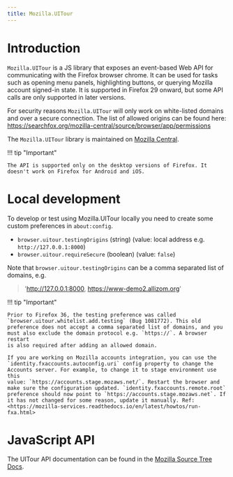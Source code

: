 ```yaml
---
title: Mozilla.UITour
---
```


# Introduction

`Mozilla.UITour` is a JS library that exposes an event-based Web API for
communicating with the Firefox browser chrome. It can be used for tasks
such as opening menu panels, highlighting buttons, or querying Mozilla
account signed-in state. It is supported in Firefox 29 onward, but some
API calls are only supported in later versions.

For security reasons `Mozilla.UITour` will only work on white-listed
domains and over a secure connection. The list of allowed origins can be
found here:
<https://searchfox.org/mozilla-central/source/browser/app/permissions>

The `Mozilla.UITour` library is maintained on [Mozilla
Central](http://dxr.mozilla.org/mozilla-central/source/browser/components/uitour/UITour-lib.js).

!!! tip "Important"

    The API is supported only on the desktop versions of Firefox. It
    doesn't work on Firefox for Android and iOS.

# Local development

To develop or test using Mozilla.UITour locally you need to create some
custom preferences in `about:config`.

-   `browser.uitour.testingOrigins` (string) (value: local address e.g.
    `http://127.0.0.1:8000`)
-   `browser.uitour.requireSecure` (boolean) (value: `false`)

Note that `browser.uitour.testingOrigins` can be a comma separated list
of domains, e.g.

> '<http://127.0.0.1:8000>, <https://www-demo2.allizom.org>'

!!! tip "Important"

    Prior to Firefox 36, the testing preference was called
    `browser.uitour.whitelist.add.testing` (Bug 1081772). This old
    preference does not accept a comma separated list of domains, and you
    must also exclude the domain protocol e.g. `https://`. A browser restart
    is also required after adding an allowed domain.

    If you are working on Mozilla accounts integration, you can use the
    `identity.fxaccounts.autoconfig.uri` config property to change the
    Accounts server. For example, to change it to stage environment use this
    value: `https://accounts.stage.mozaws.net/`. Restart the browser and
    make sure the configuration updated. `identity.fxaccounts.remote.root`
    preference should now point to `https://accounts.stage.mozaws.net`. If
    it has not changed for some reason, update it manually. Ref:
    <https://mozilla-services.readthedocs.io/en/latest/howtos/run-fxa.html>

# JavaScript API

The UITour API documentation can be found in the [Mozilla Source Tree
Docs](https://firefox-source-docs.mozilla.org/browser/components/uitour/docs/UITour-lib.html).

